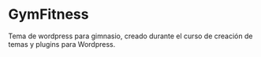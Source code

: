 # GymFitness
Tema de wordpress para gimnasio, creado durante el curso de creación de temas y plugins para Wordpress.
